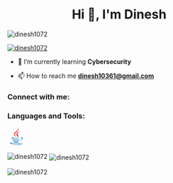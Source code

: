 <h1 align="center">Hi 👋, I'm Dinesh</h1>
<p align="left"> <img src="https://komarev.com/ghpvc/?username=dinesh1072&label=Profile%20views&color=0e75b6&style=flat" alt="dinesh1072" /> </p>

<p align="left"> <a href="https://github.com/ryo-ma/github-profile-trophy"><img src="https://github-profile-trophy.vercel.app/?username=dinesh1072" alt="dinesh1072" /></a> </p>

- 🌱 I’m currently learning **Cybersecurity**

- 📫 How to reach me **dinesh10361@gmail.com**

<h3 align="left">Connect with me:</h3>
<p align="left">
</p>

<h3 align="left">Languages and Tools:</h3>
<p align="left"> <a href="https://www.java.com" target="_blank" rel="noreferrer"> <img src="https://raw.githubusercontent.com/devicons/devicon/master/icons/java/java-original.svg" alt="java" width="40" height="40"/> </a> </p>

<p><img align="left" src="https://github-readme-stats.vercel.app/api/top-langs?username=dinesh1072&show_icons=true&locale=en&layout=compact" alt="dinesh1072" /></p>

<p>&nbsp;<img align="center" src="https://github-readme-stats.vercel.app/api?username=dinesh1072&show_icons=true&locale=en" alt="dinesh1072" /></p>

<p><img align="center" src="https://github-readme-streak-stats.herokuapp.com/?user=dinesh1072&" alt="dinesh1072" /></p>

